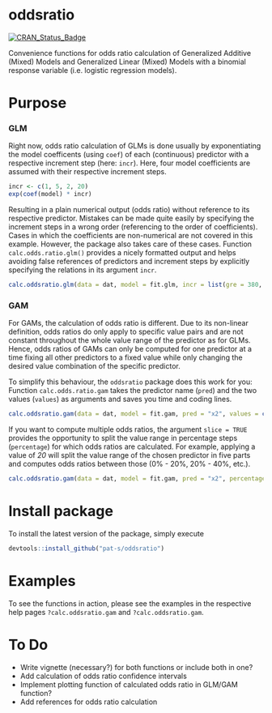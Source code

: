 # oddsratio

[![CRAN_Status_Badge](http://www.r-pkg.org/badges/version/oddsratio)](http://cran.r-project.org/package=oddsratio)


Convenience functions for odds ratio calculation of Generalized Additive (Mixed)
Models and Generalized Linear (Mixed) Models with a binomial
response variable (i.e. logistic regression models).  

# Purpose

### GLM

Right now, odds ratio calculation of GLMs is done usually by exponentiating the model 
coefficents (using `coef`) of each (continuous) predictor with a respective increment 
step (here: `incr`). Here, four model coefficients are assumed with their
respective increment steps. 

```R
incr <- c(1, 5, 2, 20)
exp(coef(model) * incr)
```

Resulting in a plain numerical output (odds ratio) without reference to its respective 
predictor. 
Mistakes can be made quite easily by specifying the increment steps in a wrong 
order (referencing to the order of coefficients). 
Cases in which the coefficients are non-numerical are not covered in this 
example. 
However, the package also takes care of these cases. 
Function `calc.odds.ratio.glm()` provides a nicely formatted output and 
helps avoiding false references of predictors and increment steps by 
explicitly specifying the relations in its argument `incr`. 

```R
calc.oddsratio.glm(data = dat, model = fit.glm, incr = list(gre = 380, gpa = 5))
```

### GAM

For GAMs, the calculation of odds ratio is different. 
Due to its non-linear definition, odds ratios do only apply to specific
value pairs and are not constant throughout the whole value range of the 
predictor as for GLMs. 
Hence, odds ratios of GAMs can only be computed for one predictor at a time fixing 
all other predictors to a fixed value while only changing the desired value 
combination of the specific predictor. 

To simplify this behaviour, the `oddsratio` package does this work for you:
Function `calc.odds.ratio.gam` takes the predictor name (`pred`) and the 
two values (`values`) as arguments and saves you time and coding lines. 

```R
calc.oddsratio.gam(data = dat, model = fit.gam, pred = "x2", values = c(0.099, 0.198))
```

If you want to compute multiple odds ratios, the argument `slice = TRUE` 
provides the opportunity to split the value range in percentage steps (`percentage`)
for which odds ratios are calculated. For example, applying a value of *20* 
will split the value range of the chosen predictor in five parts and computes 
odds ratios between those (0% - 20%, 20% - 40%, etc.). 

```R
calc.oddsratio.gam(data = dat, model = fit.gam, pred = "x2", percentage = 20, slice = TRUE)
```

# Install package

To install the latest version of the package, simply execute
```R
devtools::install_github("pat-s/oddsratio")
```

# Examples

To see the functions in action, please see the examples in the respective help pages `?calc.oddsratio.gam` and `?calc.oddsratio.gam`.  

# To Do

- Write vignette (necessary?) for both functions or include both in one?
- Add calculation of odds ratio confidence intervals
- Implement plotting function of calculated odds ratio in GLM/GAM function?
- Add references for odds ratio calculation
